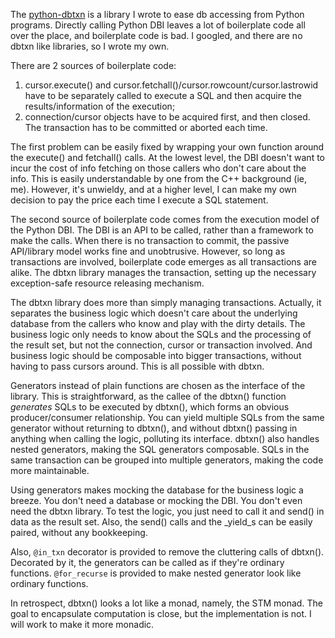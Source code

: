 The [python-dbtxn](https://github.com/echaozh/python-dbtxn) is a library I wrote to ease db accessing from Python programs. Directly calling Python DBI leaves a lot of boilerplate code all over the place, and boilerplate code is bad. I googled, and there are no dbtxn like libraries, so I wrote my own.

<!-- more -->

There are 2 sources of boilerplate code:

1. cursor.execute() and cursor.fetchall()/cursor.rowcount/cursor.lastrowid have to be separately called to execute a SQL and then acquire the results/information of the execution;
1. connection/cursor objects have to be acquired first, and then closed. The transaction has to be committed or aborted each time.

The first problem can be easily fixed by wrapping your own function around the execute() and fetchall() calls. At the lowest level, the DBI doesn't want to incur the cost of info fetching on those callers who don't care about the info. This is easily understandable by one from the C++ background (ie, me). However, it's unwieldy, and at a higher level, I can make my own decision to pay the price each time I execute a SQL statement.

The second source of boilerplate code comes from the execution model of the Python DBI. The DBI is an API to be called, rather than a framework to make the calls. When there is no transaction to commit, the passive API/library model works fine and unobtrusive. However, so long as transactions are involved, boilerplate code emerges as all transactions are alike. The dbtxn library manages the transaction, setting up the necessary exception-safe resource releasing mechanism.

The dbtxn library does more than simply managing transactions. Actually, it separates the business logic which doesn't care about the underlying database from the callers who know and play with the dirty details. The business logic only needs to know about the SQLs and the processing of the result set, but not the connection, cursor or transaction involved. And business logic should be composable into bigger transactions, without having to pass cursors around. This is all possible with dbtxn.

Generators instead of plain functions are chosen as the interface of the library. This is straightforward, as the callee of the dbtxn() function _generates_ SQLs to be executed by dbtxn(), which forms an obvious producer/consumer relationship. You can yield multiple SQLs from the same generator without returning to dbtxn(), and without dbtxn() passing in anything when calling the logic, polluting its interface. dbtxn() also handles nested generators, making the SQL generators composable. SQLs in the same transaction can be grouped into multiple generators, making the code more maintainable.

Using generators makes mocking the database for the business logic a breeze. You don't need a database or mocking the DBI. You don't even need the dbtxn library. To test the logic, you just need to call it and send() in data as the result set. Also, the send() calls and the _yield_s can be easily paired, without any bookkeeping.

Also, `@in_txn` decorator is provided to remove the cluttering calls of dbtxn(). Decorated by it, the generators can be called as if they're ordinary functions. `@for_recurse` is provided to make nested generator look like ordinary functions.

In retrospect, dbtxn() looks a lot like a monad, namely, the STM monad. The goal to encapsulate computation is close, but the implementation is not. I will work to make it more monadic.
